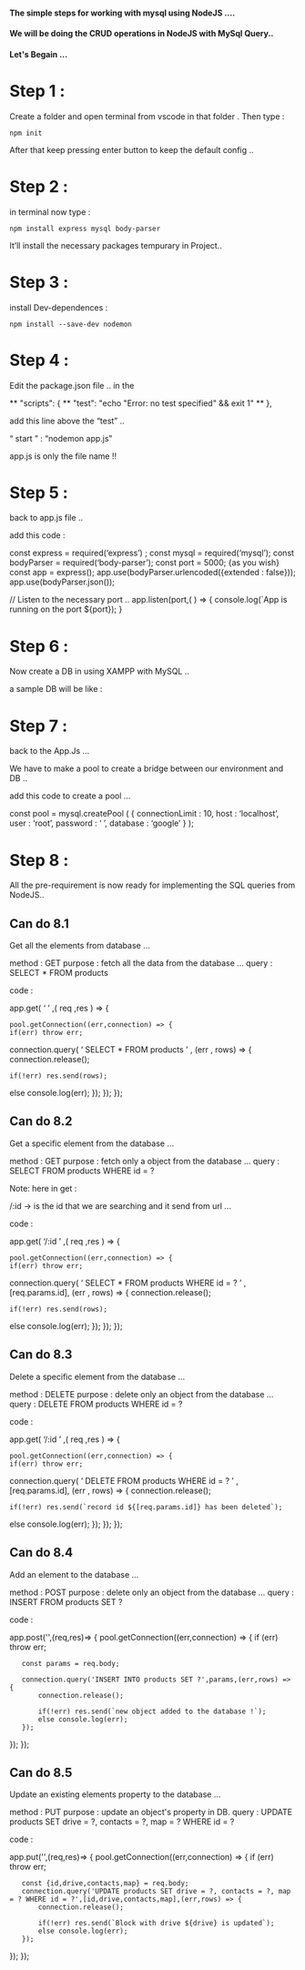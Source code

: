 #### The simple steps for working with mysql using NodeJS .... 
#### We will be doing the CRUD operations in NodeJS with MySql Query..


#### Let's Begain ...

# Step 1 :

Create a folder and open terminal from vscode in that folder . Then type : 

```
npm init
```

After that keep pressing enter button to keep the default config .. 


# Step 2 :


in terminal now type : 

```
npm install express mysql body-parser
```

It’ll install the necessary packages tempurary in Project..



# Step 3 :

install Dev-dependences : 

```
npm install --save-dev nodemon
```


# Step 4 : 

Edit the package.json file ..
in the 

** "scripts": { 
**    "test": "echo \"Error: no test specified\" && exit 1" 
**  }, 

add this line above the “test” ..

“ start ” : “nodemon app.js” 

app.js is only the file name  !!




# Step 5 : 

back to app.js file .. 


add this code  :

const express = required(‘express’) ;
const mysql = required(‘mysql’);
const bodyParser = required(‘body-parser’);
const port = 5000; {as you wish}
const app = express();
app.use(bodyParser.urlencoded({extended : false}));
app.use(bodyParser.json());

// Listen to the necessary port ..
app.listen(port,( ) => {
console.log(`App is running on the port ${port});
}



# Step 6 : 

Now create a DB in using XAMPP with MySQL .. 


a sample DB will be like : 








# Step 7 : 
back to the App.Js …
 
We have to make a pool to create a bridge between our environment and DB ..

add this code to create a pool …

const pool = mysql.createPool ( {
connectionLimit	: 10,
host			: ‘localhost’,
user			: ‘root’,
password		: ‘ ’,
database		: ‘google’
} );


# Step 8 :


All the pre-requirement is now ready for implementing the SQL queries from NodeJS..


## Can do 8.1


Get all the elements from database …


method : GET
purpose : fetch all the data from the database …
query : SELECT * FROM products

code : 

app.get( ‘ ’ ,( req ,res ) => {
	
	pool.getConnection((err,connection) => {
	if(err) throw err;
		
connection.query( ‘ SELECT * FROM products ’ , (err , rows) => {
	connection.release();

	if(!err) res.send(rows);
else console.log(err);
});
});
});





## Can do 8.2


Get a specific element from the database …


method : GET
purpose : fetch only a object from the database …
query : SELECT FROM products WHERE id = ?

Note: here in get : 
 
/:id -> is the id that we are searching and it send from url … 

code : 

app.get( ‘/:id ’ ,( req ,res ) => {
	
	pool.getConnection((err,connection) => {
	if(err) throw err;
		
connection.query( ‘ SELECT * FROM products WHERE id = ? ’ , [req.params.id], (err , rows) => {
	connection.release();

	if(!err) res.send(rows);
else console.log(err);
});
});
});




## Can do 8.3


Delete a specific element from the database …


method : DELETE
purpose : delete only an object from the database …
query : DELETE FROM products WHERE id = ?

code : 

app.get( ‘/:id ’ ,( req ,res ) => {
	
	pool.getConnection((err,connection) => {
	if(err) throw err;
		
connection.query( ‘ DELETE FROM products WHERE id = ? ’ , [req.params.id], (err , rows) => {
	connection.release();

	if(!err) res.send(`record id ${[req.params.id]} has been deleted`);
else console.log(err);
});
});
});



## Can do 8.4

Add an element to the database …


method : POST
purpose : delete only an object from the database …
query : INSERT FROM products SET ?

code : 

app.post('',(req,res)=> {
   pool.getConnection((err,connection) => {
       if (err) throw err;
 
       const params = req.body;
 
       connection.query('INSERT INTO products SET ?',params,(err,rows) => {
           connection.release();
          
           if(!err) res.send(`new object added to the database !`);
           else console.log(err);
       });
   });
});




## Can do 8.5

Update an existing elements property to the database …


method : PUT
purpose : update an object's property in DB.
query : UPDATE products SET drive = ?, contacts = ?, map = ? WHERE id = ?

code : 

app.put('',(req,res)=> {
   pool.getConnection((err,connection) => {
       if (err) throw err;
 
       const {id,drive,contacts,map} = req.body;
       connection.query('UPDATE products SET drive = ?, contacts = ?, map = ? WHERE id = ?',[id,drive,contacts,map],(err,rows) => {
           connection.release();
          
           if(!err) res.send(`Block with drive ${drive} is updated`);
           else console.log(err);
       });
   });
});

